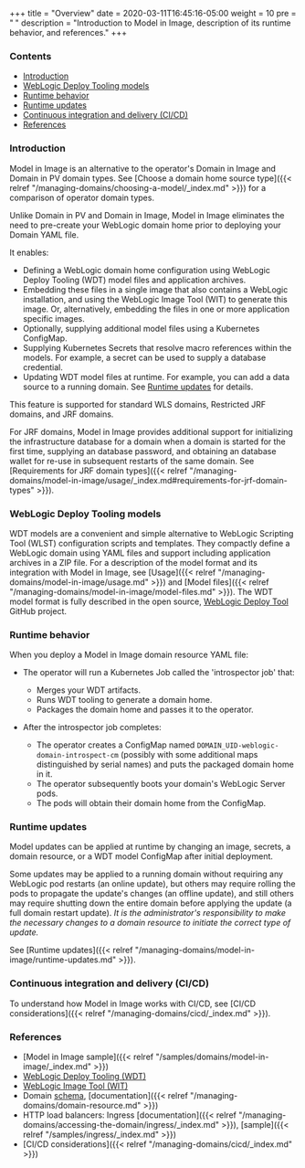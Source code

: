 +++
title = "Overview"
date = 2020-03-11T16:45:16-05:00
weight = 10
pre = "<b> </b>"
description = "Introduction to Model in Image, description of its runtime behavior, and references."
+++

### Contents

 - [Introduction](#introduction)
 - [WebLogic Deploy Tooling models](#weblogic-deploy-tooling-models)
 - [Runtime behavior](#runtime-behavior)
 - [Runtime updates](#runtime-updates)
 - [Continuous integration and delivery (CI/CD)](#continuous-integration-and-delivery-cicd)
 - [References](#references)

### Introduction

Model in Image is an alternative to the operator's Domain in Image and Domain in PV domain types. See [Choose a domain home source type]({{< relref "/managing-domains/choosing-a-model/_index.md" >}}) for a comparison of operator domain types.

Unlike Domain in PV and Domain in Image, Model in Image eliminates the need to pre-create your WebLogic domain home prior to deploying your Domain YAML file.

It enables:

 - Defining a WebLogic domain home configuration using WebLogic Deploy Tooling (WDT) model files and application archives.
 - Embedding these files in a single image that also contains a WebLogic installation,
   and using the WebLogic Image Tool (WIT) to generate this image. Or, alternatively,
   embedding the files in one or more application specific images.
 - Optionally, supplying additional model files using a Kubernetes ConfigMap.
 - Supplying Kubernetes Secrets that resolve macro references within the models.
   For example, a secret can be used to supply a database credential.
 - Updating WDT model files at runtime. For example, you can add a data source
   to a running domain. See [Runtime updates](#runtime-updates) for details.

This feature is supported for standard WLS domains, Restricted JRF domains, and JRF domains.

For JRF domains, Model in Image provides additional support for initializing the infrastructure database for a domain when a domain is started for the first time, supplying an database password, and obtaining an database wallet for re-use in subsequent restarts of the same domain. See [Requirements for JRF domain types]({{< relref "/managing-domains/model-in-image/usage/_index.md#requirements-for-jrf-domain-types" >}}).

### WebLogic Deploy Tooling models

WDT models are a convenient and simple alternative to WebLogic Scripting Tool (WLST)
configuration scripts and templates.
They compactly define a WebLogic domain using YAML files and support including
application archives in a ZIP file. For a description of the model format
and its integration with Model in Image,
see [Usage]({{< relref "/managing-domains/model-in-image/usage.md" >}})
and [Model files]({{< relref "/managing-domains/model-in-image/model-files.md" >}}).
The WDT model format is fully described in the open source,
[WebLogic Deploy Tool](https://oracle.github.io/weblogic-deploy-tooling/) GitHub project.

### Runtime behavior

When you deploy a Model in Image domain resource YAML file:

  - The operator will run a Kubernetes Job called the 'introspector job' that:
    - Merges your WDT artifacts.
    - Runs WDT tooling to generate a domain home.
    - Packages the domain home and passes it to the operator.

  - After the introspector job completes:
    - The operator creates a ConfigMap named `DOMAIN_UID-weblogic-domain-introspect-cm`
      (possibly with some additional maps distinguished by serial names) and puts the packaged domain home in it.
    - The operator subsequently boots your domain's WebLogic Server pods.
    - The pods will obtain their domain home from the ConfigMap.

### Runtime updates

Model updates can be applied at runtime by changing an image, secrets, a domain resource, or a WDT model ConfigMap after initial deployment.

Some updates may be applied to a running domain without requiring any WebLogic pod restarts (an online update),
but others may require rolling the pods to propagate the update's changes (an offline update),
and still others may require shutting down the entire domain before applying the update (a full domain restart update).
_It is the administrator's responsibility to make the necessary changes to a domain resource to initiate the correct type of update._

See [Runtime updates]({{< relref "/managing-domains/model-in-image/runtime-updates.md" >}}).

### Continuous integration and delivery (CI/CD)

To understand how Model in Image works with CI/CD, see [CI/CD considerations]({{< relref "/managing-domains/cicd/_index.md" >}}).

### References

 - [Model in Image sample]({{< relref "/samples/domains/model-in-image/_index.md" >}})
 - [WebLogic Deploy Tooling (WDT)](https://oracle.github.io/weblogic-deploy-tooling/)
 - [WebLogic Image Tool (WIT)](https://oracle.github.io/weblogic-image-tool/)
 - Domain [schema](https://github.com/oracle/weblogic-kubernetes-operator/blob/main/documentation/domains/DomainResource.md), [documentation]({{< relref "/managing-domains/domain-resource.md" >}})
 - HTTP load balancers: Ingress [documentation]({{< relref "/managing-domains/accessing-the-domain/ingress/_index.md" >}}), [sample]({{< relref "/samples/ingress/_index.md" >}})
 - [CI/CD considerations]({{< relref "/managing-domains/cicd/_index.md" >}})
